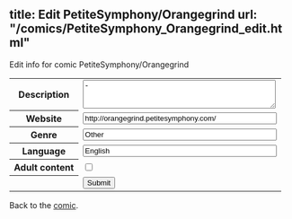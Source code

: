 title: Edit PetiteSymphony/Orangegrind
url: "/comics/PetiteSymphony_Orangegrind_edit.html"
---
Edit info for comic PetiteSymphony/Orangegrind

<form name="comic" action="http://gaepostmail.appspot.com/comic/" method="post">
<table class="comicinfo">
<tr>
<th>Description</th><td><textarea name="description" cols="40" rows="3">-</textarea></td>
</tr>
<tr>
<th>Website</th><td><input type="text" name="url" value="http://orangegrind.petitesymphony.com/" size="40"/></td>
</tr>
<tr>
<th>Genre</th><td><input type="text" name="genre" value="Other" size="40"/></td>
</tr>
<tr>
<th>Language</th><td><input type="text" name="language" value="English" size="40"/></td>
</tr>
<tr>
<th>Adult content</th><td><input type="checkbox" name="adult" value="adult" /></td>
</tr>
<tr>
<th></th><td>
<input type="hidden" name="comic" value="PetiteSymphony_Orangegrind" />
<input type="submit" name="submit" value="Submit" />
</td>
</tr>
</table>
</form>

Back to the [comic](PetiteSymphony_Orangegrind.html).
